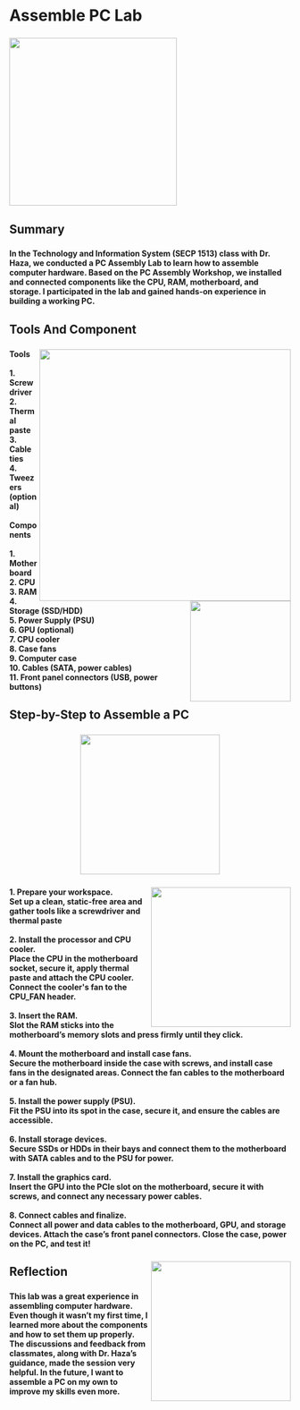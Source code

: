 <h1 align="left">Assemble PC Lab</h1>

###

<div align="left">
  <img height="300" src="https://github.com/IkqbalNordin/PC_Assemble_Lab/blob/main/WhatsApp%20Image%202025-01-22%20at%2022.29.05_8194ea6f.jpg?raw=true"  />
</div>

###

<h2 align="left">Summary</h2>

###

<h4 align="left">In the Technology and Information System (SECP 1513) class with Dr. Haza, we conducted a PC Assembly Lab to learn how to assemble computer hardware. Based on the PC Assembly Workshop, we installed and connected components like the CPU, RAM, motherboard, and storage. I participated in the lab and gained hands-on experience in building a working PC.</h4>

###

<h2 align="left">Tools And Component</h2>

###

<img align="right" height="450" src="https://github.com/IkqbalNordin/PC-Assemble-Lab-/blob/main/image.jpg?raw=true"  />

###

<img align="right" height="180" src="https://github.com/IkqbalNordin/PC-Assemble-Lab-/blob/main/pc-build-tools1.jpg?raw=true"  />

###

<h4 align="left">Tools<br><br>1. Screwdriver<br>2. Thermal paste<br>3. Cable ties<br>4. Tweezers (optional)<br><br>Components<br><br>1. Motherboard<br>2. CPU<br>3. RAM<br>4. Storage (SSD/HDD)<br>5. Power Supply (PSU)<br>6. GPU (optional)<br>7. CPU cooler<br>8. Case fans<br>9. Computer case<br>10. Cables (SATA, power cables)<br>11. Front panel connectors (USB, power buttons)</h4>

###

<h2 align="left">Step-by-Step to Assemble a PC</h2>

###

<div align="center">
  <img height="250" src="https://media4.giphy.com/media/v1.Y2lkPTc5MGI3NjExaGRtMzgycThuczVrcHFndmk4ZGkwZGU2djAxcnA4eTd5bWg5dmRoaiZlcD12MV9pbnRlcm5hbF9naWZfYnlfaWQmY3Q9Zw/dw4CPWEujw7GCaH1Cx/giphy.gif"  />
</div>

###

<img align="right" height="250" src="https://github.com/IkqbalNordin/PC_Assemble_Lab/blob/main/404748670-37295b45-2627-432d-94b5-e5c78d7d8353.png?raw=truejwt=eyJhbGciOiJIUzI1NiIsInR5cCI6IkpXVCJ9.eyJpc3MiOiJnaXRodWIuY29tIiwiYXVkIjoicmF3LmdpdGh1YnVzZXJjb250ZW50LmNvbSIsImtleSI6ImtleTUiLCJleHAiOjE3Mzc1NTcyMTMsIm5iZiI6MTczNzU1NjkxMywicGF0aCI6Ii8xOTQ2NjgwMzYvNDA0NzQ4NjcwLTM3Mjk1YjQ1LTI2MjctNDMyZC05NGI1LWU1Yzc4ZDdkODM1My5wbmc_WC1BbXotQWxnb3JpdGhtPUFXUzQtSE1BQy1TSEEyNTYmWC1BbXotQ3JlZGVudGlhbD1BS0lBVkNPRFlMU0E1M1BRSzRaQSUyRjIwMjUwMTIyJTJGdXMtZWFzdC0xJTJGczMlMkZhd3M0X3JlcXVlc3QmWC1BbXotRGF0ZT0yMDI1MDEyMlQxNDQxNTNaJlgtQW16LUV4cGlyZXM9MzAwJlgtQW16LVNpZ25hdHVyZT0zNjQzODkwN2JmZjk4NTdiYTBlZmIzYTgwODQzYTI4OTI2OWUyYmU2NWMwMzBjZDBjMGE2MDA4M2RkOTk2NTEzJlgtQW16LVNpZ25lZEhlYWRlcnM9aG9zdCJ9.FOLD-HLXIM-t4OxcEayLVm9mfXZKDLL-4tCuL6wZDiU"  />

###

<h4 align="left">1. Prepare your workspace.<br>Set up a clean, static-free area and gather tools like a screwdriver and thermal paste<br><br>2. Install the processor and CPU cooler.<br>Place the CPU in the motherboard socket, secure it, apply thermal paste and attach the CPU cooler. Connect the cooler's fan to the CPU_FAN header.<br><br>3. Insert the RAM.<br>Slot the RAM sticks into the motherboard’s memory slots and press firmly until they click.<br><br>4. Mount the motherboard and install case fans.<br>Secure the motherboard inside the case with screws, and install case fans in the designated areas. Connect the fan cables to the motherboard or a fan hub.<br><br>5. Install the power supply (PSU).<br>Fit the PSU into its spot in the case, secure it, and ensure the cables are accessible.<br><br>6. Install storage devices.<br>Secure SSDs or HDDs in their bays and connect them to the motherboard with SATA cables and to the PSU for power.<br><br>7. Install the graphics card.<br>Insert the GPU into the PCIe slot on the motherboard, secure it with screws, and connect any necessary power cables.<br><br>8. Connect cables and finalize.<br>Connect all power and data cables to the motherboard, GPU, and storage devices. Attach the case’s front panel connectors. Close the case, power on the PC, and test it!</h4>

###

<img align="right" height="250" src="https://github.com/IkqbalNordin/PC_Assemble_Lab/blob/main/404748970-ed6d77d5-7bb6-4a35-ae2f-4756d4a7b4ae.png?raw=truejwt=eyJhbGciOiJIUzI1NiIsInR5cCI6IkpXVCJ9.eyJpc3MiOiJnaXRodWIuY29tIiwiYXVkIjoicmF3LmdpdGh1YnVzZXJjb250ZW50LmNvbSIsImtleSI6ImtleTUiLCJleHAiOjE3Mzc1NTcyMTMsIm5iZiI6MTczNzU1NjkxMywicGF0aCI6Ii8xOTQ2NjgwMzYvNDA0NzQ4OTcwLWVkNmQ3N2Q1LTdiYjYtNGEzNS1hZTJmLTQ3NTZkNGE3YjRhZS5wbmc_WC1BbXotQWxnb3JpdGhtPUFXUzQtSE1BQy1TSEEyNTYmWC1BbXotQ3JlZGVudGlhbD1BS0lBVkNPRFlMU0E1M1BRSzRaQSUyRjIwMjUwMTIyJTJGdXMtZWFzdC0xJTJGczMlMkZhd3M0X3JlcXVlc3QmWC1BbXotRGF0ZT0yMDI1MDEyMlQxNDQxNTNaJlgtQW16LUV4cGlyZXM9MzAwJlgtQW16LVNpZ25hdHVyZT1hMzc0OWI5N2NiODU2OTEzOWYyY2M3NmE4MWQ1NmM4NDNlNDc4Mjk4Y2Y4MGU0OTRhMjAzMTMwZjkzZjg5MTA5JlgtQW16LVNpZ25lZEhlYWRlcnM9aG9zdCJ9.5HsHSv0k2b93Q7BTgRnPxUwUkqUgfxdahlUUxPorTGg"  />

###

<h2 align="left">Reflection</h2>

###

<h4 align="left">This lab was a great experience in assembling computer hardware. Even though it wasn’t my first time, I learned more about the components and how to set them up properly. The discussions and feedback from classmates, along with Dr. Haza’s guidance, made the session very helpful. In the future, I want to assemble a PC on my own to improve my skills even more.</h4>

###
